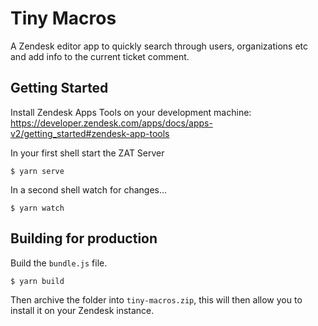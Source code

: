 # Tiny Macros

A Zendesk editor app to quickly search through users, organizations etc and add info to the current ticket comment.

## Getting Started

Install Zendesk Apps Tools on your development machine: https://developer.zendesk.com/apps/docs/apps-v2/getting_started#zendesk-app-tools

In your first shell start the ZAT Server

```
$ yarn serve
```

In a second shell watch for changes...

```
$ yarn watch
```

## Building for production

Build the `bundle.js` file.

```
$ yarn build
```

Then archive the folder into `tiny-macros.zip`, this will then allow you to install it on your Zendesk instance.
